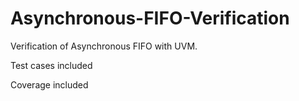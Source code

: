 # Asynchronous-FIFO-Verification
Verification of Asynchronous FIFO with UVM.

Test cases included

Coverage included
